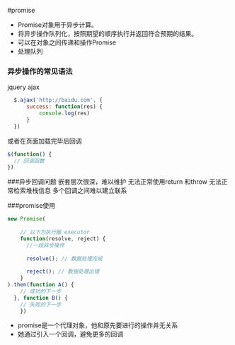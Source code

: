 #promise
* Promise对象用于异步计算。
* 将异步操作队列化，按照期望的顺序执行并返回符合预期的结果。
* 可以在对象之间传递和操作Promise
* 处理队列
### 异步操作的常见语法
  jquery ajax
```javascript
  $.ajax('http://baidu.com', {
      success: function(res) {
          console.log(res)
      }
  })
  ```
  或者在页面加载完毕后回调
```javascript
$(function() {
  // 回调函数
})
```
###异步回调问题
嵌套层次很深，难以维护
无法正常使用return 和throw
无法正常检索堆栈信息
多个回调之间难以建立联系

###promise使用
````javascript
new Promise(
    
    // 以下为执行器 executor
    function(resolve, reject) {
      //一段异步操作
      
      resolve(); // 数据处理完成
      
      reject(); // 数据处理出错 
    }
).then(function A() {
    // 成功的下一步
  }, function B() {
    // 失败的下一步
    })
````
* promise是一个代理对象，他和原先要进行的操作并无关系
* 她通过引入一个回调，避免更多的回调

  
